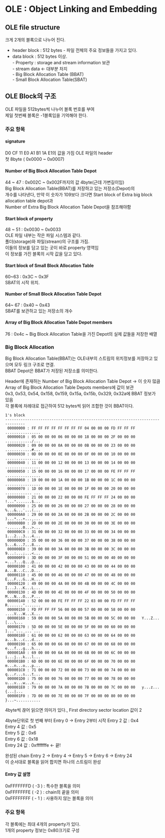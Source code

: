 # OLE : Object Linking and Embedding

## OLE file structure

크게 2개의 블록으로 나누어 진다.  
* header block : 512 bytes
        - 파일 전체의 주요 정보들을 가지고 있다.
* data block : 512 bytes 이상.   
        - Property : storage and stream information 보관  
        - stream data <- 대부분 차지  
        - Big Block Allocation Table (BBAT)  
        - Small Block Allocation Table(SBAT)  
        
## OLE Block의 구조 
OLE 파일을 512bytes씩 나누어 블록 번호를 부여   
제일 첫번째 블록은 -1블록임을 기억해야 한다.

### 주요 항목

#### signature
D0 CF 11 E0 A1 B1 1A E1의 값을 가짐 OLE 파일의 header   
첫 8byte ( 0x0000 ~ 0x0007)  

#### Number of Big Block Allocation Table Depot
44 ~ 47 : 0x002C ~ 0x002F까지의 값
4byte(근데 가변길이임)  
Big Block Allocation Table(BBAT)를 저장하고 있는 저장소(Depot)의  
개수를 나타낸다, 만약 이 숫자가 109보다 크다면 Start block of Extra big block allocation table depot과   
Number of Extra Big Block Allocation Table Depot을 참조해야함  

#### Start block of property
48 ~ 51 : 0x0030 ~ 0x0033  
OLE 파일 내부는 작은 파일 시스템과 같다.  
폴더(storage)와 파일(stream)의 구조를 가짐.  
이들의 정보를 담고 있는 곳이 바로 property 영역임  
이 정보를 가진 블록의 시작 값을 담고 있다.  

#### Start block of Small Block Allocation Table
60~63 : 0x3C ~ 0x3F   
SBAT의 시작 위치.   

#### Number of Small Block Allocation Table Depot
64~ 67 : 0x40 ~  0x43  
SBAT를 보관하고 있는 저장소의 개수   

#### Array of Big Block Allocation Table Depot members
76 : 0x4c ~
Big Block Allocation Table을 가진 Depot의 실제 값들을 저장한 배열   


### Big Block Allocation
Big Block Allocation Table(BBAT)는 OLE내부의 스트림의 위치정보를 저장하고 있으며 모두 링크 구조로 연결.   
BBAT Depot은 BBAT가 저장된 저장소를 의미한다.   

Header에 존재하는 Number of Big Block Allocation Table Depot -> 이 숫자 많큼 Array of Big Block Allocation Table Depots members에 값이 보관  
0x3, 0x53, 0x54, 0x158, 0x159, 0x15a, 0x15b, 0x329, 0x32a에 BBAT 정보가 있음  
각 블록에 차례대로 접근하여 512 bytes씩 읽어 조합한 것이 BBAT이다.
```
1's block
-------------------------------------------------------------------------------
 00000000 : FF FF FF FF FF FF FF FF 04 00 00 00 FD FF FF FF   ................
 00000010 : 05 00 00 00 06 00 00 00 18 00 00 00 2F 00 00 00   ............/...
 00000020 : 09 00 00 00 0A 00 00 00 0B 00 00 00 23 00 00 00   ............#...
 00000030 : 0D 00 00 00 0E 00 00 00 0F 00 00 00 10 00 00 00   ................
 00000040 : 11 00 00 00 12 00 00 00 13 00 00 00 14 00 00 00   ................
 00000050 : 15 00 00 00 16 00 00 00 17 00 00 00 FE FF FF FF   ................
 00000060 : 19 00 00 00 1A 00 00 00 1B 00 00 00 1C 00 00 00   ................
 00000070 : 1D 00 00 00 1E 00 00 00 1F 00 00 00 20 00 00 00   ............ ...
 00000080 : 21 00 00 00 22 00 00 00 FE FF FF FF 24 00 00 00   !...".......$...
 00000090 : 25 00 00 00 26 00 00 00 27 00 00 00 28 00 00 00   %...&...'...(...
 000000A0 : 29 00 00 00 2A 00 00 00 2B 00 00 00 2C 00 00 00   )...*...+...,...
 000000B0 : 2D 00 00 00 2E 00 00 00 30 00 00 00 3E 00 00 00   -.......0...>...
 000000C0 : 31 00 00 00 32 00 00 00 33 00 00 00 34 00 00 00   1...2...3...4...
 000000D0 : 35 00 00 00 36 00 00 00 37 00 00 00 38 00 00 00   5...6...7...8...
 000000E0 : 39 00 00 00 3A 00 00 00 3B 00 00 00 3C 00 00 00   9...:...;...<...
 000000F0 : 3D 00 00 00 3F 00 00 00 51 00 00 00 40 00 00 00   =...?...Q...@...
 00000100 : 41 00 00 00 42 00 00 00 43 00 00 00 44 00 00 00   A...B...C...D...
 00000110 : 45 00 00 00 46 00 00 00 47 00 00 00 48 00 00 00   E...F...G...H...
 00000120 : 49 00 00 00 4A 00 00 00 4B 00 00 00 4C 00 00 00   I...J...K...L...
 00000130 : 4D 00 00 00 4E 00 00 00 4F 00 00 00 50 00 00 00   M...N...O...P...
 00000140 : 52 00 00 00 FE FF FF FF 22 03 00 00 FD FF FF FF   R.......".......
 00000150 : FD FF FF FF 56 00 00 00 57 00 00 00 58 00 00 00   ....V...W...X...
 00000160 : 59 00 00 00 5A 00 00 00 5B 00 00 00 5C 00 00 00   Y...Z...[...\...
 00000170 : 5D 00 00 00 5E 00 00 00 5F 00 00 00 60 00 00 00   ]...^..._...`...
 00000180 : 61 00 00 00 62 00 00 00 63 00 00 00 64 00 00 00   a...b...c...d...
 00000190 : 65 00 00 00 66 00 00 00 67 00 00 00 68 00 00 00   e...f...g...h...
 000001A0 : 69 00 00 00 6A 00 00 00 6B 00 00 00 6C 00 00 00   i...j...k...l...
 000001B0 : 6D 00 00 00 6E 00 00 00 6F 00 00 00 70 00 00 00   m...n...o...p...
 000001C0 : 71 00 00 00 72 00 00 00 73 00 00 00 74 00 00 00   q...r...s...t...
 000001D0 : 75 00 00 00 76 00 00 00 77 00 00 00 78 00 00 00   u...v...w...x...
 000001E0 : 79 00 00 00 7A 00 00 00 7B 00 00 00 7C 00 00 00   y...z...{...|...
 000001F0 : 7D 00 00 00 7E 00 00 00 7F 00 00 00 80 00 00 00   }...~...........
 ```
 
 4byte씩 끊어 읽으면 의미가 있다., First directory sector location 값이 2
 
 4byte단위로 첫 번째 부터 Entry 0 -> Entry 2부터 시작
 Entry 2 값 : 0x4    
 Entry 4 값 : 0x5  
 Entry 5 값 : 0x6  
 Entry 6 값 : 0x18   
 Entry 24 값 : 0xfffffffe    <- 끝!  
 
 완성된 chain
 Entry 2 -> Entry 4 -> Entry 5 -> Entry 6 -> Entry 24  
 이 순서대로 블록을 읽어 합치면 하나의 스트림이 완성
 
 #### Entry 값 설명
 0xFFFFFFFD ( -3 ) : 특수한 블록을 의미  
 0xFFFFFFFE ( -2 ) : chain의 끝을 의미  
 0xFFFFFFFF ( - 1 ) : 사용하지 않는 블록을 의미  
 
 ### 주요 항목
 각 블록에는 최대 4개의 property가 있다.  
 1개의 property 정보는 0x80크기로 구성
 
 #### 
